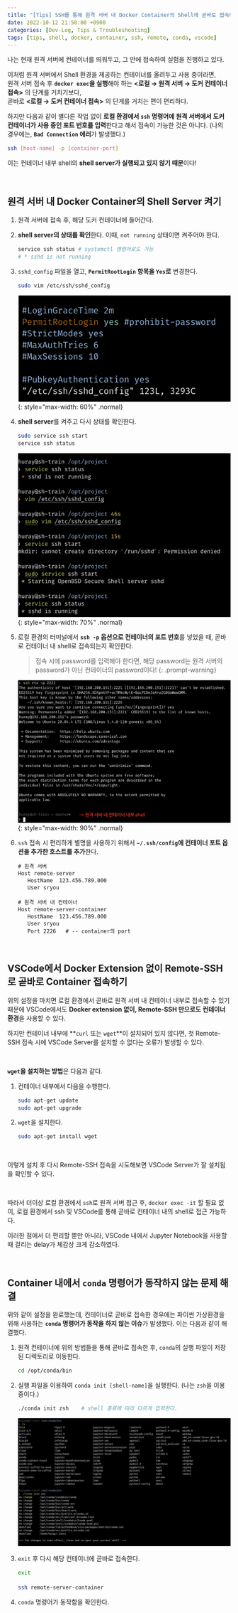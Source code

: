```yaml
---
title: "[Tips] SSH를 통해 원격 서버 내 Docker Container의 Shell에 곧바로 접속하기"
date: 2022-10-12 21:50:00 +0900
categories: [Dev-Log, Tips & Troubleshooting]
tags: [tips, shell, docker, container, ssh, remote, conda, vscode]     # TAG names should always be lowercase
---
```


나는 현재 원격 서버에 컨테이너를 띄워두고, 그 안에 접속하여 실험을 진행하고 있다.

이처럼 원격 서버에서 Shell 환경을 제공하는 컨테이너를 올려두고 사용 중이라면,  
원격 서버 접속 후 **`docker exec`을 실행**해야 하는 <span class="hl">**<로컬 → 원격 서버 → 도커 컨테이너 접속>**</span> 의 단계를 거치기보다,  
곧바로 <span class="hl">**<로컬 → 도커 컨테이너 접속>**</span> 의 단계를 거치는 편이 편리하다.

하지만 다음과 같이 별다른 작업 없이 **로컬 환경에서 `ssh` 명령어에 원격 서버에서 도커 컨테이너가 사용 중인 포트 번호를 입력**한다고 해서 접속이 가능한 것은 아니다. (나의 경우에는, **`Bad Connection` 에러**가 발생했다.)

```bash
ssh [host-name] -p [container-port]
```

이는 컨테이너 내부 shell의 <span class="hl">**shell server가 실행되고 있지 않기 때문**</span>이다!

<br>

## 원격 서버 내 Docker Container의 Shell Server 켜기

1. 원격 서버에 접속 후, 해당 도커 컨테이너에 들어간다.

2. **shell server의 상태를 확인**한다. 이때, `not running` 상태이면 켜주어야 한다.

    ```bash
   service ssh status # systemctl 명령어로도 가능
   # * sshd is not running
    ```

3. `sshd_config` 파일을 열고, **`PermitRootLogin` 항목을 `Yes`로** 변경한다.

    ```bash
   sudo vim /etc/ssh/sshd_config
    ```

    ![](/assets/img/posts/Dev-Log/Tips/2022-10-12-ssh-1.png){: style="max-width: 60%" .normal}

4. **shell server**를 켜주고 다시 상태를 확인한다.
    ```bash
   sudo service ssh start
   service ssh status
    ```

    ![](/assets/img/posts/Dev-Log/Tips/2022-10-12-ssh-2.png){: style="max-width: 70%" .normal}

5. 로컬 환경의 터미널에서 **`ssh -p` 옵션으로 컨테이너의 포트 번호**를 넣었을 때, 곧바로 컨테이너 내 shell로 접속되는지 확인한다. 

    > 접속 시에 password를 입력해야 한다면, 해당 password는 원격 서버의 password가 아닌 컨테이너의 password이다!
    {: .prompt-warning}

    ![](/assets/img/posts/Dev-Log/Tips/2022-10-12-ssh-3.png){: style="max-width: 90%" .normal}

6. `ssh` 접속 시 편리하게 별명을 사용하기 위해서 **`~/.ssh/config`에 컨테이너 포트 옵션을 추가한 호스트를 추가**한다.

    ```shell
   # 원격 서버
   Host remote-server
       HostName  123.456.789.000
       User sryou

   # 원격 서버 내 컨테이너
   Host remote-server-container
       HostName  123.456.789.000
       User sryou
       Port 2226   # -- container의 port
    ```

<br>

## VSCode에서 Docker Extension 없이 Remote-SSH로 곧바로 Container 접속하기

위의 설정을 마치면 로컬 환경에서 곧바로 원격 서버 내 컨테이너 내부로 접속할 수 있기 때문에 VSCode에서도 **Docker extension 없이, Remote-SSH 만으로도 컨테이너 환경**을 사용할 수 있다.

하지만 컨테이너 내부에 **`curl` 또는 `wget`**이 설치되어 있지 않다면, 첫 Remote-SSH 접속 시에 VSCode Server를 설치할 수 없다는 오류가 발생할 수 있다.

<br>

**`wget`을 설치하는 방법**은 다음과 같다.

1. 컨테이너 내부에서 다음을 수행한다.
    
    ```bash
   sudo apt-get update
   sudo apt-get upgrade
    ```
    
2. `wget`을 설치한다.
    
    ```bash
   sudo apt-get install wget
    ```

<br>

이렇게 설치 후 다시 Remote-SSH 접속을 시도해보면 VSCode Server가 잘 설치됨을 확인할 수 있다.

<br>

따라서 더이상 로컬 환경에서 `ssh`로 원격 서버 접근 후, `docker exec -it` 할 필요 없이, <span class="hl">로컬 환경에서 ssh 및 VSCode를 통해 곧바로 컨테이너 내의 shell로 접근 가능</span>하다.

이러한 점에서 더 편리할 뿐만 아니라, <span class="hl">VSCode 내에서 Jupyter Notebook을 사용할 때 걸리는 delay가 체감상 크게 감소</span>하였다.

<br>

## Container 내에서 `conda` 명령어가 동작하지 않는 문제 해결

위와 같이 설정을 완료했는데, 컨테이너로 곧바로 접속한 경우에는 파이썬 가상환경을 위해 사용하는 **`conda` 명령어가 동작을 하지 않는 이슈**가 발생했다. 이는 다음과 같이 해결했다.

1. 원격 컨테이너에 위의 방법들을 통해 곧바로 접속한 후, `conda`의 실행 파일이 저장된 디렉토리로 이동한다.
    
    ```bash
   cd /opt/conda/bin
    ```
    
2. 실행 파일을 이용하여 `conda init [shell-name]`을 실행한다. (나는 `zsh`을 이용 중이다.)
    
    ```bash
   ./conda init zsh    # shell 종류에 따라 다르게 입력한다.
    ```

    ![](/assets/img/posts/Dev-Log/Tips/2022-10-12-ssh-4.png)
    
3. `exit` 후 다시 해당 컨테이너에 곧바로 접속한다.
    
    ```bash
   exit
    
   ssh remote-server-container
    ```
    
4. `conda` 명령어가 동작함을 확인한다.
